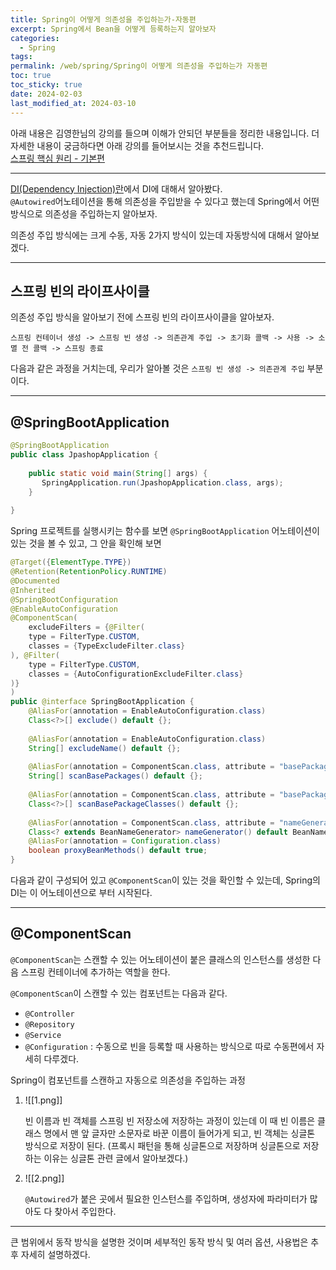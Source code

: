 ```yaml
---
title: Spring이 어떻게 의존성을 주입하는가-자동편
excerpt: Spring에서 Bean을 어떻게 등록하는지 알아보자
categories:
  - Spring
tags: 
permalink: /web/spring/Spring이 어떻게 의존성을 주입하는가 자동편
toc: true
toc_sticky: true
date: 2024-02-03
last_modified_at: 2024-03-10
---
```

아래 내용은 김영한님의 강의를 들으며 이해가 안되던 부분들을 정리한 내용입니다.  더 자세한 내용이 궁금하다면 아래 강의를 들어보시는 것을 추천드립니다.  
[스프링 핵심 원리 - 기본편](https://www.inflearn.com/course/%EC%8A%A4%ED%94%84%EB%A7%81-%ED%95%B5%EC%8B%AC-%EC%9B%90%EB%A6%AC-%EA%B8%B0%EB%B3%B8%ED%8E%B8)  

---

[DI(Dependency Injection)란](https://ddudad.github.io/web/spring/DI%EB%9E%80)에서 DI에 대해서 알아봤다.  
``@Autowired``어노테이션을 통해 의존성을 주입받을 수 있다고 했는데 Spring에서 어떤 방식으로 의존성을 주입하는지 알아보자.  

의존성 주입 방식에는 크게 수동, 자동 2가지 방식이 있는데 자동방식에 대해서 알아보겠다.

---
## 스프링 빈의 라이프사이클

의존성 주입 방식을 알아보기 전에 스프링 빈의 라이프사이클을 알아보자.  
```
스프링 컨테이너 생성 -> 스프링 빈 생성 -> 의존관계 주입 -> 초기화 콜백 -> 사용 -> 소멸 전 콜백 -> 스프링 종료
``` 
다음과 같은 과정을 거치는데, 우리가 알아볼 것은 ``스프링 빈 생성 -> 의존관계 주입`` 부분이다.  

---
## @SpringBootApplication

``` java
@SpringBootApplication  
public class JpashopApplication {  
  
    public static void main(String[] args) {  
       SpringApplication.run(JpashopApplication.class, args);  
    }  
  
}
```

Spring 프로젝트를 실행시키는 함수를 보면 ``@SpringBootApplication`` 어노테이션이 있는 것을 볼 수 있고, 그 안을 확인해 보면

``` java 
@Target({ElementType.TYPE})  
@Retention(RetentionPolicy.RUNTIME)  
@Documented  
@Inherited  
@SpringBootConfiguration  
@EnableAutoConfiguration  
@ComponentScan(  
    excludeFilters = {@Filter(  
    type = FilterType.CUSTOM,  
    classes = {TypeExcludeFilter.class}  
), @Filter(  
    type = FilterType.CUSTOM,  
    classes = {AutoConfigurationExcludeFilter.class}  
)}  
)  
public @interface SpringBootApplication {  
    @AliasFor(annotation = EnableAutoConfiguration.class)  
    Class<?>[] exclude() default {};  
  
    @AliasFor(annotation = EnableAutoConfiguration.class)  
    String[] excludeName() default {};  
  
    @AliasFor(annotation = ComponentScan.class, attribute = "basePackages")  
    String[] scanBasePackages() default {};  
  
    @AliasFor(annotation = ComponentScan.class, attribute = "basePackageClasses")  
    Class<?>[] scanBasePackageClasses() default {};  
  
    @AliasFor(annotation = ComponentScan.class, attribute = "nameGenerator")  
    Class<? extends BeanNameGenerator> nameGenerator() default BeanNameGenerator.class;  
    @AliasFor(annotation = Configuration.class)  
    boolean proxyBeanMethods() default true;  
}
```

다음과 같이 구성되어 있고 ``@ComponentScan``이 있는 것을 확인할 수 있는데, Spring의 DI는 이 어노테이션으로 부터 시작된다.  



---

## @ComponentScan

``@ComponentScan``는 스캔할 수 있는 어노테이션이 붙은 클래스의 인스턴스를 생성한 다음 스프링 컨테이너에 추가하는 역할을 한다.  

``@ComponentScan``이 스캔할 수 있는 컴포넌트는 다음과 같다.
+ ``@Controller``
+ ``@Repository``
+ ``@Service``
+ ``@Configuration`` : 수동으로 빈을 등록할 때 사용하는 방식으로 따로 수동편에서 자세히 다루겠다.  

Spring이 컴포넌트를 스캔하고 자동으로 의존성을 주입하는 과정
1. ![[1.png]]
   
   빈 이름과 빈 객체를 스프링 빈 저장소에 저장하는 과정이 있는데 이 때 빈 이름은 클래스 명에서 맨 앞 글자만 소문자로 바꾼 이름이 들어가게 되고, 빈 객체는 싱글톤 방식으로 저장이 된다. (프록시 패턴을 통해 싱글톤으로 저장하며 싱글톤으로 저장하는 이유는 싱글톤 관련 글에서 알아보겠다.)
   
2. ![[2.png]]
   
   ``@Autowired``가 붙은 곳에서 필요한 인스턴스를 주입하며, 생성자에 파라미터가 많아도 다 찾아서 주입한다.

---

큰 범위에서 동작 방식을 설명한 것이며 세부적인 동작 방식 및 여러 옵션, 사용법은 추후 자세히 설명하겠다.